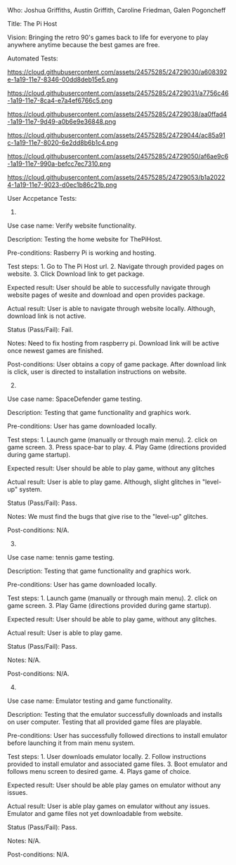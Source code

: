 Who: Joshua Griffiths, Austin Griffith, Caroline Friedman, Galen Pogoncheff

Title: The Pi Host

Vision: Bringing the retro 90's games back to life for everyone to play anywhere anytime because the best games are free.

Automated Tests:

https://cloud.githubusercontent.com/assets/24575285/24729030/a608392e-1a19-11e7-8346-00dd8deb15e5.png

https://cloud.githubusercontent.com/assets/24575285/24729031/a7756c46-1a19-11e7-8ca4-e7a4ef6766c5.png

https://cloud.githubusercontent.com/assets/24575285/24729038/aa0ffad4-1a19-11e7-9d49-a0b6e9e36848.png

https://cloud.githubusercontent.com/assets/24575285/24729044/ac85a91c-1a19-11e7-8020-6e2dd8b6b1c4.png

https://cloud.githubusercontent.com/assets/24575285/24729050/af6ae9c6-1a19-11e7-990a-befcc7ec7310.png

https://cloud.githubusercontent.com/assets/24575285/24729053/b1a20224-1a19-11e7-9023-d0ec1b86c21b.png

User Accpetance Tests:

1)
Use case name:
    Verify website functionality.
    
Description:
    Testing the home website for ThePiHost.
    
Pre-conditions:
    Rasberry Pi is working and hosting.
    
Test steps:
    1. Go to The Pi Host url.
    2. Navigate through provided pages on website.
    3. Click Download link to get package.
    
Expected result:
    User should be able to successfully navigate through website pages of wesite and download and open provides package.
    
Actual result:
    User is able to navigate through website locally. Although, download link is not active.
    
Status (Pass/Fail):
    Fail.
    
Notes:
    Need to fix hosting from raspberry pi.
    Download link will be active once newest games are finished.
    
Post-conditions:
    User obtains a copy of game package.
    After download link is click, user is directed to installation instructions on website.
   
   
2)
Use case name:
    SpaceDefender game testing.
    
Description:
    Testing that game functionality and graphics work.
    
Pre-conditions:
    User has game downloaded locally.
    
Test steps:
    1. Launch game (manually or through main menu).
    2. click on game screen.
    3. Press space-bar to play.
    4. Play Game (directions provided during game startup).
    
Expected result:
    User should be able to play game, without any glitches
    
Actual result:
    User is able to play game.  Although, slight glitches in "level-up" system.
    
Status (Pass/Fail):
    Pass.
    
Notes:
    We must find the bugs that give rise to the "level-up" glitches.
    
Post-conditions:
    N/A.
    
3)
Use case name:
    tennis game testing.
    
Description:
    Testing that game functionality and graphics work.
    
Pre-conditions:
    User has game downloaded locally.
    
Test steps:
    1. Launch game (manually or through main menu).
    2. click on game screen.
    3. Play Game (directions provided during game startup).
    
Expected result:
    User should be able to play game, without any glitches.
    
Actual result:
    User is able to play game.
    
Status (Pass/Fail):
    Pass.
    
Notes:
    N/A.
    
Post-conditions:
    N/A.
    
    
4)
Use case name:
    Emulator testing and game functionality.
    
Description:
    Testing that the emulator successfully downloads and installs on user computer.  Testing that all provided game files are playable.
    
Pre-conditions:
    User has successfully followed directions to install emulator before launching it from main menu system.
    
Test steps:
    1. User downloads emulator locally.
    2. Follow instructions provided to install emulator and associated game files.
    3. Boot emulator and follows menu screen to desired game.
    4. Plays game of choice.
    
Expected result:
    User should be able play games on emulator without any issues.
    
Actual result:
    User is able play games on emulator without any issues.
    Emulator and game files not yet downloadable from website.
    
Status (Pass/Fail):
    Pass.
    
Notes:
    N/A.
    
Post-conditions:
    N/A.

